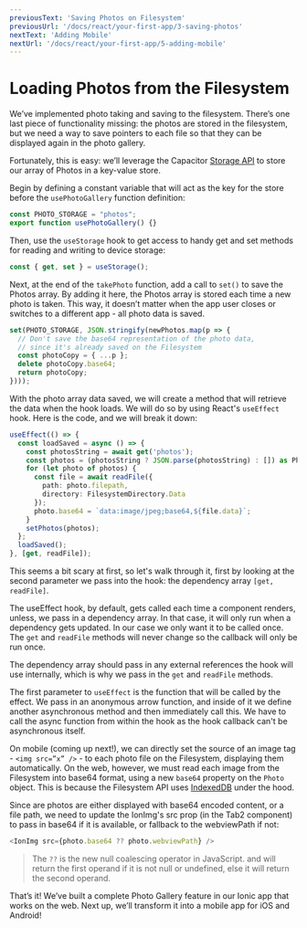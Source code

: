 ```yaml
---
previousText: 'Saving Photos on Filesystem'
previousUrl: '/docs/react/your-first-app/3-saving-photos'
nextText: 'Adding Mobile'
nextUrl: '/docs/react/your-first-app/5-adding-mobile'
---
```


# Loading Photos from the Filesystem

We’ve implemented photo taking and saving to the filesystem. There’s one last piece of functionality missing: the photos are stored in the filesystem, but we need a way to save pointers to each file so that they can be displayed again in the photo gallery.

Fortunately, this is easy: we’ll leverage the Capacitor [Storage API](https://capacitor.ionicframework.com/docs/apis/storage) to store our array of Photos in a key-value store. 

Begin by defining a constant variable that will act as the key for the store before the `usePhotoGallery` function definition:

```typescript
const PHOTO_STORAGE = "photos";
export function usePhotoGallery() {}
```

Then, use the `useStorage` hook to get access to handy get and set methods for reading and writing to device storage:

```typescript
const { get, set } = useStorage();
```

Next, at the end of the `takePhoto` function, add a call to `set()` to save the Photos array. By adding it here, the Photos array is stored each time a new photo is taken. This way, it doesn’t matter when the app user closes or switches to a different app - all photo data is saved.

```typescript
set(PHOTO_STORAGE, JSON.stringify(newPhotos.map(p => {
  // Don't save the base64 representation of the photo data, 
  // since it's already saved on the Filesystem
  const photoCopy = { ...p };
  delete photoCopy.base64;
  return photoCopy;
})));
```

With the photo array data saved, we will create a method that will retrieve the data when the hook loads. We will do so by using React's `useEffect` hook. Here is the code, and we will break it down:

```typescript
useEffect(() => {
  const loadSaved = async () => {
    const photosString = await get('photos');
    const photos = (photosString ? JSON.parse(photosString) : []) as Photo[];
    for (let photo of photos) {
      const file = await readFile({
        path: photo.filepath,
        directory: FilesystemDirectory.Data
      });
      photo.base64 = `data:image/jpeg;base64,${file.data}`;
    }
    setPhotos(photos);
  };
  loadSaved();
}, [get, readFile]);
```

This seems a bit scary at first, so let's walk through it, first by looking at the second parameter we pass into the hook: the dependency array `[get, readFile]`. 

The useEffect hook, by default, gets called each time a component renders, unless, we pass in a dependency array. In that case, it will only run when a dependency gets updated. In our case we only want it to be called once. The `get` and `readFile` methods will never change so the callback will only be run once. 

The dependency array should pass in any external references the hook will use internally, which is why we pass in the `get` and `readFile` methods.

The first parameter to `useEffect` is the function that will be called by the effect. We pass in an anonymous arrow function, and inside of it we define another asynchronous method and then immediately call this. We have to call the async function from within the hook as the hook callback can't be asynchronous itself.

On mobile (coming up next!), we can directly set the source of an image tag - `<img src=”x” />` - to each photo file on the Filesystem, displaying them automatically. On the web, however, we must read each image from the Filesystem into base64 format, using a new `base64` property on the `Photo` object. This is because the Filesystem API uses [IndexedDB](https://developer.mozilla.org/en-US/docs/Web/API/IndexedDB_API) under the hood. 

Since are photos are either displayed with base64 encoded content, or a file path, we need to update the IonImg's src prop (in the Tab2 component) to pass in base64 if it is available, or fallback to the webviewPath if not:

```typescript
<IonImg src={photo.base64 ?? photo.webviewPath} />
```

> The `??` is the new null coalescing operator in JavaScript. and will return the first operand if it is not null or undefined, else it will return the second operand.

That’s it! We’ve built a complete Photo Gallery feature in our Ionic app that works on the web. Next up, we’ll transform it into a mobile app for iOS and Android!
